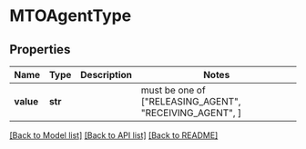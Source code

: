 # MTOAgentType


## Properties
Name | Type | Description | Notes
------------ | ------------- | ------------- | -------------
**value** | **str** |  |  must be one of ["RELEASING_AGENT", "RECEIVING_AGENT", ]

[[Back to Model list]](../README.md#documentation-for-models) [[Back to API list]](../README.md#documentation-for-api-endpoints) [[Back to README]](../README.md)


